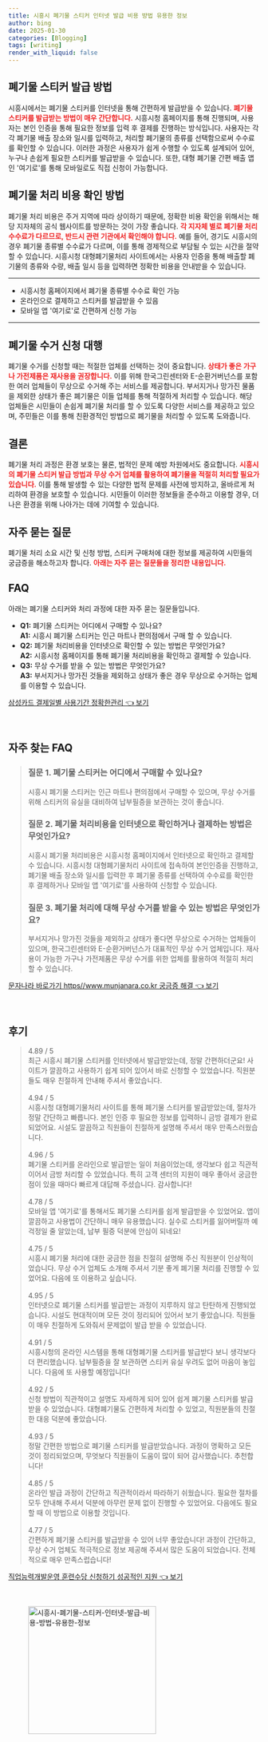 ```yaml
---
title: 시흥시 폐기물 스티커 인터넷 발급 비용 방법 유용한 정보
author: bing
date: 2025-01-30
categories: [Blogging]
tags: [writing]
render_with_liquid: false
---
```

<h2 id='폐기물 스티커 발급 방법'>폐기물 스티커 발급 방법</h2>

<p>시흥시에서는 폐기물 스티커를 인터넷을 통해 간편하게 발급받을 수 있습니다. <b><span style="color: #ee2323;">폐기물 스티커를 발급받는 방법이 매우 간단합니다.</span></b> 시흥시청 홈페이지를 통해 진행되며, 사용자는 본인 인증을 통해 필요한 정보를 입력 후 결제를 진행하는 방식입니다. 사용자는 각각 폐기물 배출 장소와 일시를 입력하고, 처리할 폐기물의 종류를 선택함으로써 수수료를 확인할 수 있습니다. 이러한 과정은 사용자가 쉽게 수행할 수 있도록 설계되어 있어, 누구나 손쉽게 필요한 스티커를 발급받을 수 있습니다. 또한, 대형 폐기물 간편 배출 앱인 '여기로'를 통해 모바일로도 직접 신청이 가능합니다. </p>

<h2 id='폐기물 처리 비용 확인 방법'>폐기물 처리 비용 확인 방법</h2>

<p>폐기물 처리 비용은 주거 지역에 따라 상이하기 때문에, 정확한 비용 확인을 위해서는 해당 지자체의 공식 웹사이트를 방문하는 것이 가장 좋습니다. <b><span style="color: #ee2323;">각 지자체 별로 폐기물 처리 수수료가 다르므로, 반드시 관련 기관에서 확인해야 합니다.</span></b> 예를 들어, 경기도 시흥시의 경우 폐기물 종류별 수수료가 다르며, 이를 통해 경제적으로 부담될 수 있는 시간을 절약할 수 있습니다. 시흥시청 대형폐기물처리 사이트에서는 사용자 인증을 통해 배출할 폐기물의 종류와 수량, 배출 일시 등을 입력하면 정확한 비용을 안내받을 수 있습니다.</p>

<hr />

<ul>
    <li>시흥시청 홈페이지에서 폐기물 종류별 수수료 확인 가능</li>
    <li>온라인으로 결제하고 스티커를 발급받을 수 있음</li>
    <li>모바일 앱 '여기로'로 간편하게 신청 가능</li>
</ul>

<hr />

<h2 id='폐기물 수거 신청 대행'>폐기물 수거 신청 대행</h2>

<p>폐기물 수거를 신청할 때는 적절한 업체를 선택하는 것이 중요합니다. <b><span style="color: #ee2323;">상태가 좋은 가구나 가전제품은 재사용을 권장합니다.</span></b> 이를 위해 한국그린센터와 E-순환거버넌스를 포함한 여러 업체들이 무상으로 수거해 주는 서비스를 제공합니다. 부서지거나 망가진 물품을 제외한 상태가 좋은 폐기물은 이들 업체를 통해 적절하게 처리할 수 있습니다. 해당 업체들은 시민들이 손쉽게 폐기물 처리를 할 수 있도록 다양한 서비스를 제공하고 있으며, 주민들은 이를 통해 친환경적인 방법으로 폐기물을 처리할 수 있도록 도와줍니다.</p>

<h2 id='결론'>결론</h2>

<p>폐기물 처리 과정은 환경 보호는 물론, 법적인 문제 예방 차원에서도 중요합니다. <b><span style="color: #ee2323;">시흥시의 폐기물 스티커 발급 방법과 무상 수거 업체를 활용하여 폐기물을 적절히 처리할 필요가 있습니다.</span></b> 이를 통해 발생할 수 있는 다양한 법적 문제를 사전에 방지하고, 올바르게 처리하여 환경을 보호할 수 있습니다. 시민들이 이러한 정보들을 준수하고 이용할 경우, 더 나은 환경을 위해 나아가는 데에 기여할 수 있습니다.</p>

<h2 id='자주 묻는 질문'>자주 묻는 질문</h2>

<p>폐기물 처리 소요 시간 및 신청 방법, 스티커 구매처에 대한 정보를 제공하여 시민들의 궁금증을 해소하고자 합니다. <b><span style="color: #ee2323;">아래는 자주 묻는 질문들을 정리한 내용입니다.</span></b></p>

<h2 id='FAQ'>FAQ</h2>

<p>아래는 폐기물 스티커와 처리 과정에 대한 자주 묻는 질문들입니다.</p>

<ul>
    <li><b>Q1:</b> 폐기물 스티커는 어디에서 구매할 수 있나요?<br><b>A1:</b> 시흥시 폐기물 스티커는 인근 마트나 편의점에서 구매 할 수 있습니다.</li>
    <li><b>Q2:</b> 폐기물 처리비용을 인터넷으로 확인할 수 있는 방법은 무엇인가요?<br><b>A2:</b> 시흥시청 홈페이지를 통해 폐기물 처리비용을 확인하고 결제할 수 있습니다.</li>
    <li><b>Q3:</b> 무상 수거를 받을 수 있는 방법은 무엇인가요?<br><b>A3:</b> 부서지거나 망가진 것들을 제외하고 상태가 좋은 경우 무상으로 수거하는 업체를 이용할 수 있습니다.</li>
</ul>
<p><a class="click-button" title="삼성카드 결제일별 사용기간 정확한관리" href="https://aptwhite.github.io/posts/%EC%82%BC%EC%84%B1%EC%B9%B4%EB%93%9C-%EA%B2%B0%EC%A0%9C%EC%9D%BC%EB%B3%84-%EC%82%AC%EC%9A%A9%EA%B8%B0%EA%B0%84-%EC%A0%95%ED%99%95%ED%95%9C%EA%B4%80%EB%A6%AC/" rel="dofollow">삼성카드 결제일별 사용기간 정확한관리 👈 보기</a></p><br>
<h2 id='자주_찾는_FAQ'>자주 찾는 FAQ</h2>
<div itemscope="" itemtype="https://schema.org/FAQPage"> 
<blockquote> 
<div itemscope="" itemprop="mainEntity" itemtype="https://schema.org/Question"> 
<h3 itemprop="name">질문 1. 폐기물 스티커는 어디에서 구매할 수 있나요?</h3> 
<div itemscope="" itemprop="acceptedAnswer" itemtype="https://schema.org/Answer"> 
<span itemprop="text"> 
<p>시흥시 폐기물 스티커는 인근 마트나 편의점에서 구매할 수 있으며, 무상 수거를 위해 스티커의 유실을 대비하여 납부필증을 보관하는 것이 좋습니다.</p> 
</span> 
</div> 
</div> 
<div itemscope="" itemprop="mainEntity" itemtype="https://schema.org/Question"> 
<h3 itemprop="name">질문 2. 폐기물 처리비용을 인터넷으로 확인하거나 결제하는 방법은 무엇인가요?</h3> 
<div itemscope="" itemprop="acceptedAnswer" itemtype="https://schema.org/Answer"> 
<span itemprop="text"> 
<p>시흥시 폐기물 처리비용은 시흥시청 홈페이지에서 인터넷으로 확인하고 결제할 수 있습니다. 시흥시청 대형폐기물처리 사이트에 접속하여 본인인증을 진행하고, 폐기물 배출 장소와 일시를 입력한 후 폐기물 종류를 선택하여 수수료를 확인한 후 결제하거나 모바일 앱 '여기로'를 사용하여 신청할 수 있습니다.</p> 
</span> 
</div> 
</div> 
<div itemscope="" itemprop="mainEntity" itemtype="https://schema.org/Question"> 
<h3 itemprop="name">질문 3. 폐기물 처리에 대해 무상 수거를 받을 수 있는 방법은 무엇인가요?</h3> 
<div itemscope="" itemprop="acceptedAnswer" itemtype="https://schema.org/Answer"> 
<span itemprop="text"> 
<p>부서지거나 망가진 것들을 제외하고 상태가 좋다면 무상으로 수거하는 업체들이 있으며, 한국그린센터와 E-순환거버넌스가 대표적인 무상 수거 업체입니다. 재사용이 가능한 가구나 가전제품은 무상 수거를 위한 업체를 활용하여 적절히 처리할 수 있습니다.</p> 
</span> 
</div> 
</div> 
</blockquote> 
</div>
<p><a class="click-button" title="문자나라 바로가기 https//www.munjanara.co.kr 궁금증 해결" href="https://aptwhite.github.io/posts/%EB%AC%B8%EC%9E%90%EB%82%98%EB%9D%BC-%EB%B0%94%EB%A1%9C%EA%B0%80%EA%B8%B0-httpswww.munjanara.co.kr-%EA%B6%81%EA%B8%88%EC%A6%9D-%ED%95%B4%EA%B2%B0/" rel="dofollow">문자나라 바로가기 https//www.munjanara.co.kr 궁금증 해결 👈 보기</a></p><br>
<h2 id='후기'>후기</h2>
<div itemscope itemtype="https://schema.org/Product">
  <blockquote>
  <div itemprop="review" itemscope itemtype="https://schema.org/Review">
      <div itemprop="reviewRating" itemscope itemtype="https://schema.org/Rating"> <span itemprop="ratingValue">4.89</span> / <span itemprop="bestRating">5</span> </div>
      <span itemprop="reviewBody">최근 시흥시 폐기물 스티커를 인터넷에서 발급받았는데, 정말 간편하더군요! 사이트가 깔끔하고 사용하기 쉽게 되어 있어서 바로 신청할 수 있었습니다. 직원분들도 매우 친절하게 안내해 주셔서 좋았습니다.</span>
  </div>
  <br>
  <div itemprop="review" itemscope itemtype="https://schema.org/Review">
      <div itemprop="reviewRating" itemscope itemtype="https://schema.org/Rating"> <span itemprop="ratingValue">4.94</span> / <span itemprop="bestRating">5</span> </div>
      <span itemprop="reviewBody">시흥시청 대형폐기물처리 사이트를 통해 폐기물 스티커를 발급받았는데, 절차가 정말 간단하고 빠릅니다. 본인 인증 후 필요한 정보를 입력하니 금방 결제가 완료되었어요. 시설도 깔끔하고 직원들이 친절하게 설명해 주셔서 매우 만족스러웠습니다.</span>
  </div>
  <br>
  <div itemprop="review" itemscope itemtype="https://schema.org/Review">
      <div itemprop="reviewRating" itemscope itemtype="https://schema.org/Rating"> <span itemprop="ratingValue">4.96</span> / <span itemprop="bestRating">5</span> </div>
      <span itemprop="reviewBody">폐기물 스티커를 온라인으로 발급받는 일이 처음이었는데, 생각보다 쉽고 직관적이어서 금방 처리할 수 있었습니다. 특히 고객 센터의 지원이 매우 좋아서 궁금한 점이 있을 때마다 빠르게 대답해 주셨습니다. 감사합니다!</span>
  </div>
  <br>
  <div itemprop="review" itemscope itemtype="https://schema.org/Review">
      <div itemprop="reviewRating" itemscope itemtype="https://schema.org/Rating"> <span itemprop="ratingValue">4.78</span> / <span itemprop="bestRating">5</span> </div>
      <span itemprop="reviewBody">모바일 앱 '여기로'를 통해서도 폐기물 스티커를 쉽게 발급받을 수 있었어요. 앱이 깔끔하고 사용법이 간단하니 매우 유용했습니다. 실수로 스티커를 잃어버릴까 예 걱정일 줄 알았는데, 납부 필증 덕분에 안심이 되네요!</span>
  </div>
  <br>
  <div itemprop="review" itemscope itemtype="https://schema.org/Review">
      <div itemprop="reviewRating" itemscope itemtype="https://schema.org/Rating"> <span itemprop="ratingValue">4.75</span> / <span itemprop="bestRating">5</span> </div>
      <span itemprop="reviewBody">시흥시 폐기물 처리에 대한 궁금한 점을 친절히 설명해 주신 직원분이 인상적이었습니다. 무상 수거 업체도 소개해 주셔서 기분 좋게 폐기물 처리를 진행할 수 있었어요. 다음에 또 이용하고 싶습니다.</span>
  </div>
  <br>
  <div itemprop="review" itemscope itemtype="https://schema.org/Review">
      <div itemprop="reviewRating" itemscope itemtype="https://schema.org/Rating"> <span itemprop="ratingValue">4.95</span> / <span itemprop="bestRating">5</span> </div>
      <span itemprop="reviewBody">인터넷으로 폐기물 스티커를 발급받는 과정이 지루하지 않고 탄탄하게 진행되었습니다. 시설도 현대적이며 모든 것이 정리되어 있어서 보기 좋았습니다. 직원들이 매우 친절하게 도와줘서 문제없이 발급 받을 수 있었습니다.</span>
  </div>
  <br>
  <div itemprop="review" itemscope itemtype="https://schema.org/Review">
      <div itemprop="reviewRating" itemscope itemtype="https://schema.org/Rating"> <span itemprop="ratingValue">4.91</span> / <span itemprop="bestRating">5</span> </div>
      <span itemprop="reviewBody">시흥시청의 온라인 시스템을 통해 대형폐기물 스티커를 발급받다 보니 생각보다 더 편리했습니다. 납부필증을 잘 보관하면 스티커 유실 우려도 없어 마음이 놓입니다. 다음에 또 사용할 예정입니다!</span>
  </div>
  <br>
  <div itemprop="review" itemscope itemtype="https://schema.org/Review">
      <div itemprop="reviewRating" itemscope itemtype="https://schema.org/Rating"> <span itemprop="ratingValue">4.92</span> / <span itemprop="bestRating">5</span> </div>
      <span itemprop="reviewBody">신청 방법이 직관적이고 설명도 자세하게 되어 있어 쉽게 폐기물 스티커를 발급받을 수 있었습니다. 대형폐기물도 간편하게 처리할 수 있었고, 직원분들의 친절한 대응 덕분에 좋았습니다.</span>
  </div>
  <br>
  <div itemprop="review" itemscope itemtype="https://schema.org/Review">
      <div itemprop="reviewRating" itemscope itemtype="https://schema.org/Rating"> <span itemprop="ratingValue">4.93</span> / <span itemprop="bestRating">5</span> </div>
      <span itemprop="reviewBody">정말 간편한 방법으로 폐기물 스티커를 발급받았습니다. 과정이 명확하고 모든 것이 정리되었으며, 무엇보다 직원들이 도움이 많이 되어 감사했습니다. 추천합니다!</span>
  </div>
  <br>
  <div itemprop="review" itemscope itemtype="https://schema.org/Review">
      <div itemprop="reviewRating" itemscope itemtype="https://schema.org/Rating"> <span itemprop="ratingValue">4.85</span> / <span itemprop="bestRating">5</span> </div>
      <span itemprop="reviewBody">온라인 발급 과정이 간단하고 직관적이라서 따라하기 쉬웠습니다. 필요한 절차를 모두 안내해 주셔서 덕분에 아무런 문제 없이 진행할 수 있었어요. 다음에도 필요할 때 이 방법으로 이용할 것입니다.</span>
  </div>
  <br>
  <div itemprop="review" itemscope itemtype="https://schema.org/Review">
      <div itemprop="reviewRating" itemscope itemtype="https://schema.org/Rating"> <span itemprop="ratingValue">4.77</span> / <span itemprop="bestRating">5</span> </div>
      <span itemprop="reviewBody">간편하게 폐기물 스티커를 발급받을 수 있어 너무 좋았습니다! 과정이 간단하고, 무상 수거 업체도 적극적으로 정보 제공해 주셔서 많은 도움이 되었습니다. 전체적으로 매우 만족스럽습니다!</span>
  </div>
  </blockquote>
</div>
<p><a class="click-button" title="직업능력개발운영 훈련수당 신청하기 성공적인 지원" href="https://aptwhite.github.io/posts/%EC%A7%81%EC%97%85%EB%8A%A5%EB%A0%A5%EA%B0%9C%EB%B0%9C%EC%9A%B4%EC%98%81-%ED%9B%88%EB%A0%A8%EC%88%98%EB%8B%B9-%EC%8B%A0%EC%B2%AD%ED%95%98%EA%B8%B0-%EC%84%B1%EA%B3%B5%EC%A0%81%EC%9D%B8-%EC%A7%80%EC%9B%90/" rel="dofollow">직업능력개발운영 훈련수당 신청하기 성공적인 지원 👈 보기</a></p><br>
<figure class="image"><img src="https://aptwhite.github.io/assets/img/thumbnail/시흥시-폐기물-스티커-인터넷-발급-비용-방법-유용한-정보.webp" alt="시흥시-폐기물-스티커-인터넷-발급-비용-방법-유용한-정보" width="256" height="256"></figure>